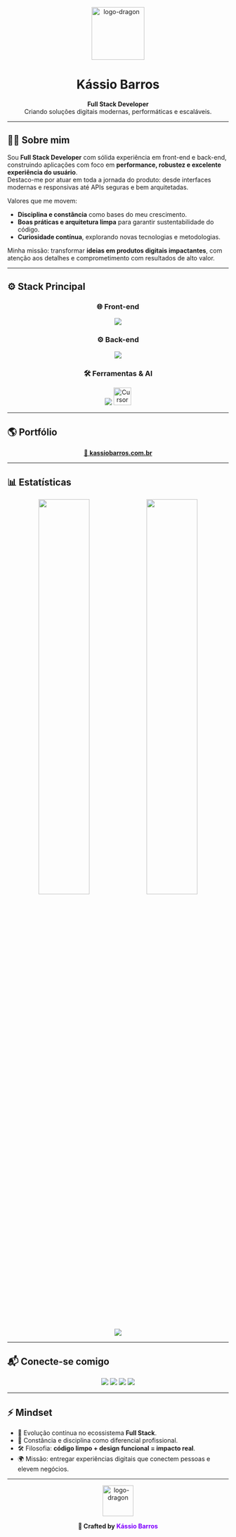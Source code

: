 <p align="center">
  <img src="https://github.com/user-attachments/assets/54649540-273c-4a08-b675-64010e620319" alt="logo-dragon" width="120" />
</p>

<h1 align="center">Kássio Barros</h1>

<p align="center">
  <strong>Full Stack Developer</strong><br>
  Criando soluções digitais modernas, performáticas e escaláveis.
</p>

---

## 👨‍💻 Sobre mim  

Sou **Full Stack Developer** com sólida experiência em front-end e back-end, construindo aplicações com foco em **performance, robustez e excelente experiência do usuário**.  
Destaco-me por atuar em toda a jornada do produto: desde interfaces modernas e responsivas até APIs seguras e bem arquitetadas.

Valores que me movem:
- **Disciplina e constância** como bases do meu crescimento.
- **Boas práticas e arquitetura limpa** para garantir sustentabilidade do código.
- **Curiosidade contínua**, explorando novas tecnologias e metodologias.

Minha missão: transformar **ideias em produtos digitais impactantes**, com atenção aos detalhes e comprometimento com resultados de alto valor.

---

## ⚙️ Stack Principal  

<div align="center">

### 🌐 Front-end  
<img src="https://skillicons.dev/icons?i=html,css,js,ts,react" />

### ⚙️ Back-end  
<img src="https://skillicons.dev/icons?i=nodejs,express,mongodb,postgres" />

### 🛠️ Ferramentas & AI  
<img src="https://skillicons.dev/icons?i=git,docker,figma,linux,vscode" />  
<img src="https://static.cdnlogo.com/logos/c/23/cursor.svg" alt="Cursor AI logo" width="40"/>

</div>

---

## 🌎 Portfólio  

<p align="center">
  <a href="https://kassiobarros.com.br" target="_blank">
    🔗 <strong>kassiobarros.com.br</strong>
  </a>
</p>

---

## 📊 Estatísticas  

<p align="center">
  <img src="https://github-readme-stats.vercel.app/api?username=devkassio&show_icons=true&theme=radical&border_radius=10&hide=prs,issues&custom_title=GitHub+Stats" width="48%"/>
  <img src="https://github-readme-streak-stats.herokuapp.com?user=devkassio&theme=radical&border_radius=10" width="48%"/>
</p>

<p align="center">
  <img src="https://github-readme-activity-graph.vercel.app/graph?username=devkassio&bg_color=0d1117&color=7f00ff&line=7f00ff&point=ffffff&area=true&hide_border=true" />
</p>

---

## 📬 Conecte-se comigo  

<p align="center">
  <a href="https://www.linkedin.com/in/kassioxis/" target="_blank"><img src="https://img.shields.io/badge/-LinkedIn-0A66C2?style=for-the-badge&logo=linkedin&logoColor=white" /></a>
  <a href="mailto:kassioxs@icloud.com"><img src="https://img.shields.io/badge/-E--mail-8A2BE2?style=for-the-badge&logo=gmail&logoColor=white" /></a>
  <a href="https://wa.me/16992715614"><img src="https://img.shields.io/badge/-WhatsApp-25D366?style=for-the-badge&logo=whatsapp&logoColor=white" /></a>
  <a href="https://kassiobarros.com.br" target="_blank"><img src="https://img.shields.io/badge/-Portfólio-7f00ff?style=for-the-badge&logo=vercel&logoColor=white" /></a>
</p>

---

## ⚡ Mindset  

- 🧠 Evolução contínua no ecossistema **Full Stack**.  
- 💪 Constância e disciplina como diferencial profissional.  
- 🛠️ Filosofia: **código limpo + design funcional = impacto real**.  
- 🌍 Missão: entregar experiências digitais que conectem pessoas e elevem negócios.

---

<p align="center">
  <img src="https://github.com/user-attachments/assets/54649540-273c-4a08-b675-64010e620319" width="70" alt="logo-dragon" />
</p>

<p align="center">
  <strong>💜 Crafted by <span style="color:#7f00ff;">Kássio Barros</span></strong>
</p>
